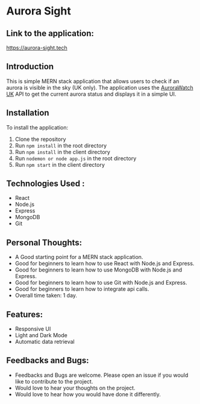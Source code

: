 # Aurora Sight

## Link to the application:
https://aurora-sight.tech

## Introduction

This is simple MERN stack application that allows users to check if an aurora is visible in the sky (UK only). The application uses the [AuroraWatch UK](http://aurorawatch.lancs.ac.uk/) API to get the current aurora status and displays it in a simple UI.

## Installation

To install the application:

1. Clone the repository
2. Run `npm install` in the root directory
3. Run `npm install` in the client directory
4. Run `nodemon or node app.js` in the root directory
5. Run `npm start` in the client directory

## Technologies Used :

- React
- Node.js
- Express
- MongoDB
- Git

## Personal Thoughts:

<ul>
<li> A Good starting point for a MERN stack application. </li>
<li> Good for beginners to learn how to use React with Node.js and Express. </li>
<li> Good for beginners to learn how to use MongoDB with Node.js and Express. </li>
<li> Good for beginners to learn how to use Git with Node.js and Express. </li>
<li> Good for beginners to learn how to integrate api calls. </li>
<li> Overall time taken: 1 day. </li>
</ul>

## Features:

<ul>
<li> Responsive UI </li>
<li> Light and Dark Mode </li>
<li> Automatic data retrieval </li>
</ul>


## Feedbacks and Bugs:
<ul>
<li> Feedbacks and Bugs are welcome. Please open an issue if you would like to contribute to the project. </li>
<li> Would love to hear your thoughts on the project. </li>
<li> Would love to hear how you would have done it differently. </li>
</ul>